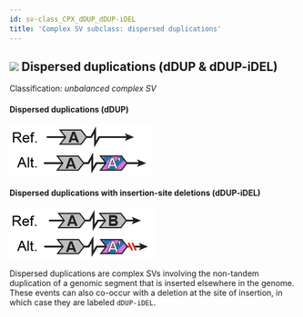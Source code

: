 ```yaml
---
id: sv-class_CPX_dDUP_dDUP-iDEL
title: 'Complex SV subclass: dispersed duplications'
---
```


## ![](https://placehold.it/15/71E38C/000000?text=+) Dispersed duplications (dDUP & dDUP-iDEL)

Classification: _unbalanced complex SV_

#### Dispersed duplications (dDUP)

![Dispersed duplication (dDUP)](gnomAD_browser.SV_schematics_dDUP.png)

#### Dispersed duplications with insertion-site deletions (dDUP-iDEL)

![Dispersed duplication with insertion-site deletion (dDUP-iDEL)](gnomAD_browser.SV_schematics_dDUP_iDEL.png)

Dispersed duplications are complex SVs involving the non-tandem duplication of a genomic segment that is inserted elsewhere in the genome. These events can also co-occur with a deletion at the site of insertion, in which case they are labeled `dDUP-iDEL`.
